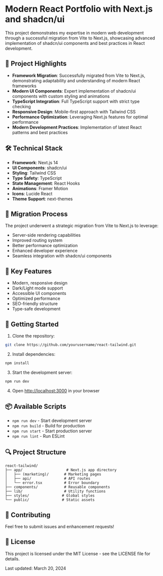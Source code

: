 # Modern React Portfolio with Next.js and shadcn/ui

This project demonstrates my expertise in modern web development through a successful migration from Vite to Next.js, showcasing advanced implementation of shadcn/ui components and best practices in React development.

## 🚀 Project Highlights

- **Framework Migration**: Successfully migrated from Vite to Next.js, demonstrating adaptability and understanding of modern React frameworks
- **Modern UI Components**: Expert implementation of shadcn/ui components with custom styling and animations
- **TypeScript Integration**: Full TypeScript support with strict type checking
- **Responsive Design**: Mobile-first approach with Tailwind CSS
- **Performance Optimization**: Leveraging Next.js features for optimal performance
- **Modern Development Practices**: Implementation of latest React patterns and best practices

## 🛠️ Technical Stack

- **Framework**: Next.js 14
- **UI Components**: shadcn/ui
- **Styling**: Tailwind CSS
- **Type Safety**: TypeScript
- **State Management**: React Hooks
- **Animations**: Framer Motion
- **Icons**: Lucide React
- **Theme Support**: next-themes

## 🔄 Migration Process

The project underwent a strategic migration from Vite to Next.js to leverage:
- Server-side rendering capabilities
- Improved routing system
- Better performance optimization
- Enhanced developer experience
- Seamless integration with shadcn/ui components

## 🎯 Key Features

- Modern, responsive design
- Dark/Light mode support
- Accessible UI components
- Optimized performance
- SEO-friendly structure
- Type-safe development

## 🚀 Getting Started

1. Clone the repository:
```bash
git clone https://github.com/yourusername/react-tailwind.git
```

2. Install dependencies:
```bash
npm install
```

3. Start the development server:
```bash
npm run dev
```

4. Open [http://localhost:3000](http://localhost:3000) in your browser

## 📦 Available Scripts

- `npm run dev` - Start development server
- `npm run build` - Build for production
- `npm run start` - Start production server
- `npm run lint` - Run ESLint

## 🔍 Project Structure

```
react-tailwind/
├── app/                    # Next.js app directory
│   ├── (marketing)/       # Marketing pages
│   ├── api/               # API routes
│   └── error.tsx          # Error boundary
├── components/            # Reusable components
├── lib/                   # Utility functions
├── styles/               # Global styles
└── public/               # Static assets
```

## 🤝 Contributing

Feel free to submit issues and enhancement requests!

## 📝 License

This project is licensed under the MIT License - see the LICENSE file for details.

Last updated: March 20, 2024
